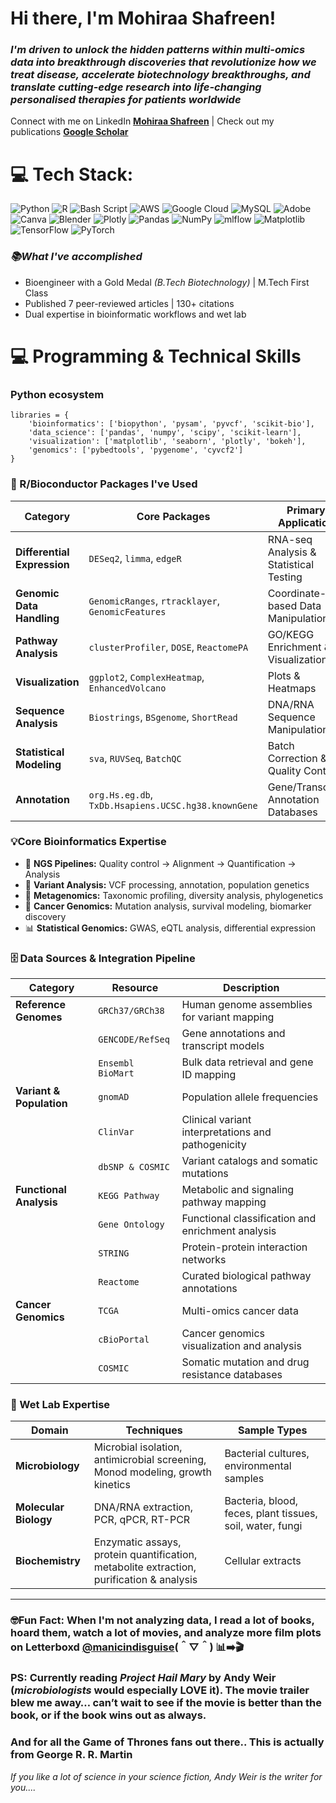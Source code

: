 # Hi there, I'm Mohiraa Shafreen! 
### *I'm driven to unlock the hidden patterns within multi-omics data into breakthrough discoveries that revolutionize how we treat disease, accelerate biotechnology breakthroughs, and translate cutting-edge research into life-changing personalised therapies for patients worldwide*
Connect with me on LinkedIn [**Mohiraa Shafreen**](https://www.linkedin.com/in/mohiraa-shafreen-95829921a) | Check out my publications [**Google Scholar**](https://scholar.google.com/citations?hl=en&user=0mf9Qd0AAAAJ)
  
# 💻 Tech Stack:
![Python](https://img.shields.io/badge/python-3670A0?style=for-the-badge&logo=python&logoColor=ffdd54) ![R](https://img.shields.io/badge/r-%23276DC3.svg?style=for-the-badge&logo=r&logoColor=white) ![Bash Script](https://img.shields.io/badge/bash_script-%23121011.svg?style=for-the-badge&logo=gnu-bash&logoColor=white) ![AWS](https://img.shields.io/badge/AWS-%23FF9900.svg?style=for-the-badge&logo=amazon-aws&logoColor=white) ![Google Cloud](https://img.shields.io/badge/GoogleCloud-%234285F4.svg?style=for-the-badge&logo=google-cloud&logoColor=white) ![MySQL](https://img.shields.io/badge/mysql-4479A1.svg?style=for-the-badge&logo=mysql&logoColor=white) ![Adobe](https://img.shields.io/badge/adobe-%23FF0000.svg?style=for-the-badge&logo=adobe&logoColor=white) ![Canva](https://img.shields.io/badge/Canva-%2300C4CC.svg?style=for-the-badge&logo=Canva&logoColor=white) ![Blender](https://img.shields.io/badge/blender-%23F5792A.svg?style=for-the-badge&logo=blender&logoColor=white) ![Plotly](https://img.shields.io/badge/Plotly-%233F4F75.svg?style=for-the-badge&logo=plotly&logoColor=white) ![Pandas](https://img.shields.io/badge/pandas-%23150458.svg?style=for-the-badge&logo=pandas&logoColor=white) ![NumPy](https://img.shields.io/badge/numpy-%23013243.svg?style=for-the-badge&logo=numpy&logoColor=white) ![mlflow](https://img.shields.io/badge/mlflow-%23d9ead3.svg?style=for-the-badge&logo=numpy&logoColor=blue) ![Matplotlib](https://img.shields.io/badge/Matplotlib-%23ffffff.svg?style=for-the-badge&logo=Matplotlib&logoColor=black) ![TensorFlow](https://img.shields.io/badge/TensorFlow-%23FF6F00.svg?style=for-the-badge&logo=TensorFlow&logoColor=white) ![PyTorch](https://img.shields.io/badge/PyTorch-%23EE4C2C.svg?style=for-the-badge&logo=PyTorch&logoColor=white)
### *📚What I've accomplished*
* Bioengineer with a Gold Medal _(B.Tech Biotechnology)_ | M.Tech First Class
* Published 7 peer-reviewed articles | 130+ citations
* Dual expertise in bioinformatic workflows and wet lab

 # 💻 Programming & Technical Skills
### **Python ecosystem**
```
libraries = {
    'bioinformatics': ['biopython', 'pysam', 'pyvcf', 'scikit-bio'],
    'data_science': ['pandas', 'numpy', 'scipy', 'scikit-learn'],
    'visualization': ['matplotlib', 'seaborn', 'plotly', 'bokeh'],
    'genomics': ['pybedtools', 'pygenome', 'cyvcf2']
}
```
### 🧬 R/Bioconductor Packages I've Used 

| Category | Core Packages | Primary Application |
|----------|---------------|-------------------|
| **Differential Expression** | `DESeq2`, `limma`, `edgeR` | RNA-seq Analysis & Statistical Testing |
| **Genomic Data Handling** | `GenomicRanges`, `rtracklayer`, `GenomicFeatures` | Coordinate-based Data Manipulation |
| **Pathway Analysis** | `clusterProfiler`, `DOSE`, `ReactomePA` | GO/KEGG Enrichment & Visualization |
| **Visualization** | `ggplot2`, `ComplexHeatmap`, `EnhancedVolcano` | Plots & Heatmaps |
| **Sequence Analysis** | `Biostrings`, `BSgenome`, `ShortRead` | DNA/RNA Sequence Manipulation |
| **Statistical Modeling** | `sva`, `RUVSeq`, `BatchQC` | Batch Correction & Quality Control |
| **Annotation** | `org.Hs.eg.db`, `TxDb.Hsapiens.UCSC.hg38.knownGene` | Gene/Transcript Annotation Databases |

### **💡Core Bioinformatics Expertise**
* 🧬 **NGS Pipelines:** Quality control → Alignment → Quantification → Analysis
* 🔬 **Variant Analysis:** VCF processing, annotation, population genetics
* 🦠 **Metagenomics:** Taxonomic profiling, diversity analysis, phylogenetics
* 🎯 **Cancer Genomics:** Mutation analysis, survival modeling, biomarker discovery
* 📊 **Statistical Genomics:** GWAS, eQTL analysis, differential expression

### 🗄️ Data Sources & Integration Pipeline

| Category | Resource | Description |
|----------|----------|-------------|
| **Reference Genomes** | `GRCh37/GRCh38` | Human genome assemblies for variant mapping |
| | `GENCODE/RefSeq` | Gene annotations and transcript models |
| | `Ensembl BioMart` | Bulk data retrieval and gene ID mapping |
| **Variant & Population** | `gnomAD` | Population allele frequencies |
| | `ClinVar` | Clinical variant interpretations and pathogenicity |
| | `dbSNP & COSMIC` | Variant catalogs and somatic mutations |
| **Functional Analysis** | `KEGG Pathway` | Metabolic and signaling pathway mapping |
| | `Gene Ontology` | Functional classification and enrichment analysis |
| | `STRING` | Protein-protein interaction networks |
| | `Reactome` | Curated biological pathway annotations |
| **Cancer Genomics** | `TCGA` | Multi-omics cancer data |
| | `cBioPortal` | Cancer genomics visualization and analysis |
| | `COSMIC` | Somatic mutation and drug resistance databases |

### 🔬 Wet Lab Expertise

| Domain | Techniques | Sample Types |
|--------|------------|--------------|
| **Microbiology** | Microbial isolation, antimicrobial screening, Monod modeling, growth kinetics | Bacterial cultures, environmental samples |
| **Molecular Biology** | DNA/RNA extraction, PCR, qPCR, RT-PCR | Bacteria, blood, feces, plant tissues, soil, water, fungi |
| **Biochemistry** | Enzymatic assays, protein quantification, metabolite extraction, purification & analysis | Cellular extracts |
----
### **🤓Fun Fact:** When I'm not analyzing data, I read a lot of books, hoard them, watch a lot of movies, and analyze more film plots on Letterboxd [**@manicindisguise**](https://letterboxd.com/manicindisguise/)(＾▽＾)  📊➡️🎬
### PS: Currently reading _**Project Hail Mary**_ by Andy Weir (_microbiologists_ would especially LOVE it). The movie trailer blew me away… can’t wait to see if the movie is better than the book, or if the book wins out as always.
### And for all the Game of Thrones fans out there.. This is actually from George R. R. Martin
_If you like a lot of science in your science fiction, Andy Weir is the writer for you...._
